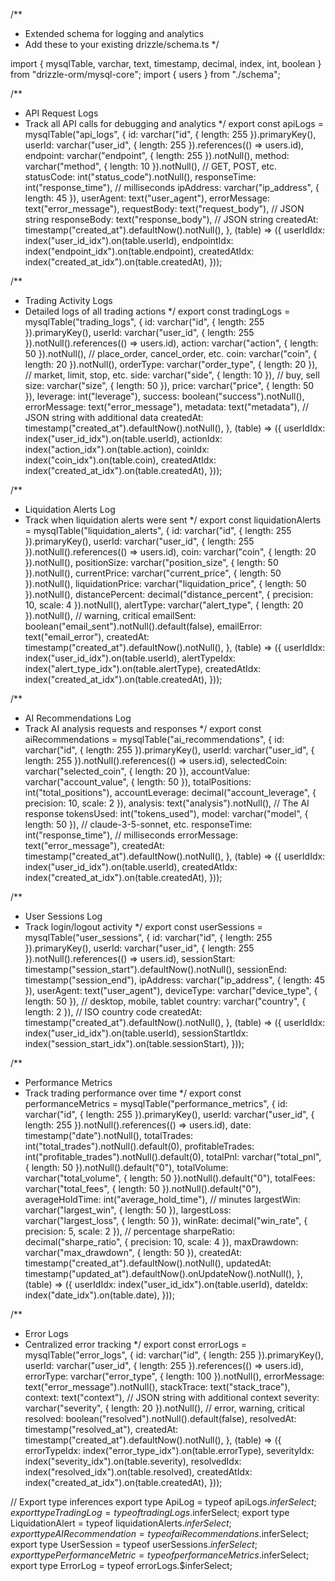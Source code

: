 /**
 * Extended schema for logging and analytics
 * Add these to your existing drizzle/schema.ts
 */

import { mysqlTable, varchar, text, timestamp, decimal, index, int, boolean } from "drizzle-orm/mysql-core";
import { users } from "./schema";

/**
 * API Request Logs
 * Track all API calls for debugging and analytics
 */
export const apiLogs = mysqlTable("api_logs", {
  id: varchar("id", { length: 255 }).primaryKey(),
  userId: varchar("user_id", { length: 255 }).references(() => users.id),
  endpoint: varchar("endpoint", { length: 255 }).notNull(),
  method: varchar("method", { length: 10 }).notNull(), // GET, POST, etc.
  statusCode: int("status_code").notNull(),
  responseTime: int("response_time"), // milliseconds
  ipAddress: varchar("ip_address", { length: 45 }),
  userAgent: text("user_agent"),
  errorMessage: text("error_message"),
  requestBody: text("request_body"), // JSON string
  responseBody: text("response_body"), // JSON string
  createdAt: timestamp("created_at").defaultNow().notNull(),
}, (table) => ({
  userIdIdx: index("user_id_idx").on(table.userId),
  endpointIdx: index("endpoint_idx").on(table.endpoint),
  createdAtIdx: index("created_at_idx").on(table.createdAt),
}));

/**
 * Trading Activity Logs
 * Detailed logs of all trading actions
 */
export const tradingLogs = mysqlTable("trading_logs", {
  id: varchar("id", { length: 255 }).primaryKey(),
  userId: varchar("user_id", { length: 255 }).notNull().references(() => users.id),
  action: varchar("action", { length: 50 }).notNull(), // place_order, cancel_order, etc.
  coin: varchar("coin", { length: 20 }).notNull(),
  orderType: varchar("order_type", { length: 20 }), // market, limit, stop, etc.
  side: varchar("side", { length: 10 }), // buy, sell
  size: varchar("size", { length: 50 }),
  price: varchar("price", { length: 50 }),
  leverage: int("leverage"),
  success: boolean("success").notNull(),
  errorMessage: text("error_message"),
  metadata: text("metadata"), // JSON string with additional data
  createdAt: timestamp("created_at").defaultNow().notNull(),
}, (table) => ({
  userIdIdx: index("user_id_idx").on(table.userId),
  actionIdx: index("action_idx").on(table.action),
  coinIdx: index("coin_idx").on(table.coin),
  createdAtIdx: index("created_at_idx").on(table.createdAt),
}));

/**
 * Liquidation Alerts Log
 * Track when liquidation alerts were sent
 */
export const liquidationAlerts = mysqlTable("liquidation_alerts", {
  id: varchar("id", { length: 255 }).primaryKey(),
  userId: varchar("user_id", { length: 255 }).notNull().references(() => users.id),
  coin: varchar("coin", { length: 20 }).notNull(),
  positionSize: varchar("position_size", { length: 50 }).notNull(),
  currentPrice: varchar("current_price", { length: 50 }).notNull(),
  liquidationPrice: varchar("liquidation_price", { length: 50 }).notNull(),
  distancePercent: decimal("distance_percent", { precision: 10, scale: 4 }).notNull(),
  alertType: varchar("alert_type", { length: 20 }).notNull(), // warning, critical
  emailSent: boolean("email_sent").notNull().default(false),
  emailError: text("email_error"),
  createdAt: timestamp("created_at").defaultNow().notNull(),
}, (table) => ({
  userIdIdx: index("user_id_idx").on(table.userId),
  alertTypeIdx: index("alert_type_idx").on(table.alertType),
  createdAtIdx: index("created_at_idx").on(table.createdAt),
}));

/**
 * AI Recommendations Log
 * Track AI analysis requests and responses
 */
export const aiRecommendations = mysqlTable("ai_recommendations", {
  id: varchar("id", { length: 255 }).primaryKey(),
  userId: varchar("user_id", { length: 255 }).notNull().references(() => users.id),
  selectedCoin: varchar("selected_coin", { length: 20 }),
  accountValue: varchar("account_value", { length: 50 }),
  totalPositions: int("total_positions"),
  accountLeverage: decimal("account_leverage", { precision: 10, scale: 2 }),
  analysis: text("analysis").notNull(), // The AI response
  tokensUsed: int("tokens_used"),
  model: varchar("model", { length: 50 }), // claude-3-5-sonnet, etc.
  responseTime: int("response_time"), // milliseconds
  errorMessage: text("error_message"),
  createdAt: timestamp("created_at").defaultNow().notNull(),
}, (table) => ({
  userIdIdx: index("user_id_idx").on(table.userId),
  createdAtIdx: index("created_at_idx").on(table.createdAt),
}));

/**
 * User Sessions Log
 * Track login/logout activity
 */
export const userSessions = mysqlTable("user_sessions", {
  id: varchar("id", { length: 255 }).primaryKey(),
  userId: varchar("user_id", { length: 255 }).notNull().references(() => users.id),
  sessionStart: timestamp("session_start").defaultNow().notNull(),
  sessionEnd: timestamp("session_end"),
  ipAddress: varchar("ip_address", { length: 45 }),
  userAgent: text("user_agent"),
  deviceType: varchar("device_type", { length: 50 }), // desktop, mobile, tablet
  country: varchar("country", { length: 2 }), // ISO country code
  createdAt: timestamp("created_at").defaultNow().notNull(),
}, (table) => ({
  userIdIdx: index("user_id_idx").on(table.userId),
  sessionStartIdx: index("session_start_idx").on(table.sessionStart),
}));

/**
 * Performance Metrics
 * Track trading performance over time
 */
export const performanceMetrics = mysqlTable("performance_metrics", {
  id: varchar("id", { length: 255 }).primaryKey(),
  userId: varchar("user_id", { length: 255 }).notNull().references(() => users.id),
  date: timestamp("date").notNull(),
  totalTrades: int("total_trades").notNull().default(0),
  profitableTrades: int("profitable_trades").notNull().default(0),
  totalPnl: varchar("total_pnl", { length: 50 }).notNull().default("0"),
  totalVolume: varchar("total_volume", { length: 50 }).notNull().default("0"),
  totalFees: varchar("total_fees", { length: 50 }).notNull().default("0"),
  averageHoldTime: int("average_hold_time"), // minutes
  largestWin: varchar("largest_win", { length: 50 }),
  largestLoss: varchar("largest_loss", { length: 50 }),
  winRate: decimal("win_rate", { precision: 5, scale: 2 }), // percentage
  sharpeRatio: decimal("sharpe_ratio", { precision: 10, scale: 4 }),
  maxDrawdown: varchar("max_drawdown", { length: 50 }),
  createdAt: timestamp("created_at").defaultNow().notNull(),
  updatedAt: timestamp("updated_at").defaultNow().onUpdateNow().notNull(),
}, (table) => ({
  userIdIdx: index("user_id_idx").on(table.userId),
  dateIdx: index("date_idx").on(table.date),
}));

/**
 * Error Logs
 * Centralized error tracking
 */
export const errorLogs = mysqlTable("error_logs", {
  id: varchar("id", { length: 255 }).primaryKey(),
  userId: varchar("user_id", { length: 255 }).references(() => users.id),
  errorType: varchar("error_type", { length: 100 }).notNull(),
  errorMessage: text("error_message").notNull(),
  stackTrace: text("stack_trace"),
  context: text("context"), // JSON string with additional context
  severity: varchar("severity", { length: 20 }).notNull(), // error, warning, critical
  resolved: boolean("resolved").notNull().default(false),
  resolvedAt: timestamp("resolved_at"),
  createdAt: timestamp("created_at").defaultNow().notNull(),
}, (table) => ({
  errorTypeIdx: index("error_type_idx").on(table.errorType),
  severityIdx: index("severity_idx").on(table.severity),
  resolvedIdx: index("resolved_idx").on(table.resolved),
  createdAtIdx: index("created_at_idx").on(table.createdAt),
}));

// Export type inferences
export type ApiLog = typeof apiLogs.$inferSelect;
export type TradingLog = typeof tradingLogs.$inferSelect;
export type LiquidationAlert = typeof liquidationAlerts.$inferSelect;
export type AIRecommendation = typeof aiRecommendations.$inferSelect;
export type UserSession = typeof userSessions.$inferSelect;
export type PerformanceMetric = typeof performanceMetrics.$inferSelect;
export type ErrorLog = typeof errorLogs.$inferSelect;
